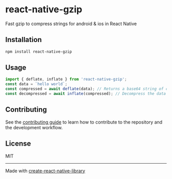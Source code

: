 # react-native-gzip

Fast gzip to compress strings for android & ios in React Native

## Installation

```sh
npm install react-native-gzip
```

## Usage

```js
import { deflate, inflate } from 'react-native-gzip';
const data = `hello world`;
const compressed = await deflate(data); // Returns a base64 string of compressed data
const decompressed = await inflate(compressed); // Decompress the data to original string value
```

## Contributing

See the [contributing guide](CONTRIBUTING.md) to learn how to contribute to the repository and the development workflow.

## License

MIT

---

Made with [create-react-native-library](https://github.com/callstack/react-native-builder-bob)
